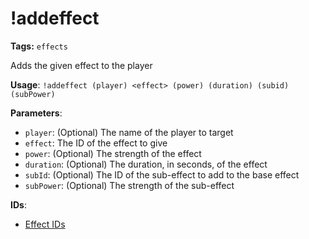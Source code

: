 # !addeffect

**Tags:** `effects`

Adds the given effect to the player

**Usage**: `!addeffect (player) <effect> (power) (duration) (subid) (subPower)`

**Parameters**:
- `player`: (Optional) The name of the player to target
- `effect`: The ID of the effect to give
- `power`: (Optional) The strength of the effect
- `duration`: (Optional) The duration, in seconds, of the effect
- `subId`: (Optional) The ID of the sub-effect to add to the base effect
- `subPower`: (Optional) The strength of the sub-effect

**IDs**:
- [Effect IDs](enums/effects.md)